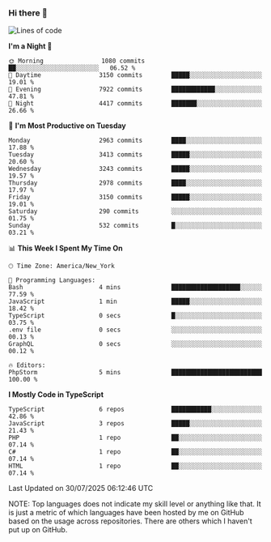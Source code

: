 ### Hi there 👋

<!--
**LynxJinxxy/LynxJinxxy** is a ✨ _special_ ✨ repository because its `README.md` (this file) appears on your GitHub profile.

Here are some ideas to get you started:

- 🔭 I’m currently working on ...
- 🌱 I’m currently learning ...
- 👯 I’m looking to collaborate on ...
- 🤔 I’m looking for help with ...
- 💬 Ask me about ...
- 📫 How to reach me: ...
- 😄 Pronouns: ...
- ⚡ Fun fact: ...
-->

<!--START_SECTION:waka-->
![Lines of code](https://img.shields.io/badge/From%20Hello%20World%20I%27ve%20Written-24.9%20million%20lines%20of%20code-blue)

**I'm a Night 🦉** 

```text
🌞 Morning                1080 commits        ██░░░░░░░░░░░░░░░░░░░░░░░   06.52 % 
🌆 Daytime                3150 commits        █████░░░░░░░░░░░░░░░░░░░░   19.01 % 
🌃 Evening                7922 commits        ████████████░░░░░░░░░░░░░   47.81 % 
🌙 Night                  4417 commits        ███████░░░░░░░░░░░░░░░░░░   26.66 % 
```
📅 **I'm Most Productive on Tuesday** 

```text
Monday                   2963 commits        ████░░░░░░░░░░░░░░░░░░░░░   17.88 % 
Tuesday                  3413 commits        █████░░░░░░░░░░░░░░░░░░░░   20.60 % 
Wednesday                3243 commits        █████░░░░░░░░░░░░░░░░░░░░   19.57 % 
Thursday                 2978 commits        ████░░░░░░░░░░░░░░░░░░░░░   17.97 % 
Friday                   3150 commits        █████░░░░░░░░░░░░░░░░░░░░   19.01 % 
Saturday                 290 commits         ░░░░░░░░░░░░░░░░░░░░░░░░░   01.75 % 
Sunday                   532 commits         █░░░░░░░░░░░░░░░░░░░░░░░░   03.21 % 
```


📊 **This Week I Spent My Time On** 

```text
🕑︎ Time Zone: America/New_York

💬 Programming Languages: 
Bash                     4 mins              ███████████████████░░░░░░   77.59 % 
JavaScript               1 min               █████░░░░░░░░░░░░░░░░░░░░   18.42 % 
TypeScript               0 secs              █░░░░░░░░░░░░░░░░░░░░░░░░   03.75 % 
.env file                0 secs              ░░░░░░░░░░░░░░░░░░░░░░░░░   00.13 % 
GraphQL                  0 secs              ░░░░░░░░░░░░░░░░░░░░░░░░░   00.12 % 

🔥 Editors: 
PhpStorm                 5 mins              █████████████████████████   100.00 % 
```

**I Mostly Code in TypeScript** 

```text
TypeScript               6 repos             ███████████░░░░░░░░░░░░░░   42.86 % 
JavaScript               3 repos             █████░░░░░░░░░░░░░░░░░░░░   21.43 % 
PHP                      1 repo              ██░░░░░░░░░░░░░░░░░░░░░░░   07.14 % 
C#                       1 repo              ██░░░░░░░░░░░░░░░░░░░░░░░   07.14 % 
HTML                     1 repo              ██░░░░░░░░░░░░░░░░░░░░░░░   07.14 % 
```




 Last Updated on 30/07/2025 06:12:46 UTC
<!--END_SECTION:waka-->
NOTE: Top languages does not indicate my skill level or anything like that. It is just a metric of which languages have been hosted by me on GitHub based on the usage across repositories. There are others which I haven't put up on GitHub.
